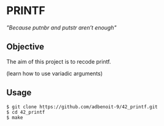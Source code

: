 # PRINTF

*"Because putnbr and putstr aren’t enough"*

## Objective

The aim of this project is to recode printf.

(learn how to use variadic arguments)

## Usage
```
$ git clone https://github.com/adbenoit-9/42_printf.git
$ cd 42_printf
$ make
```
